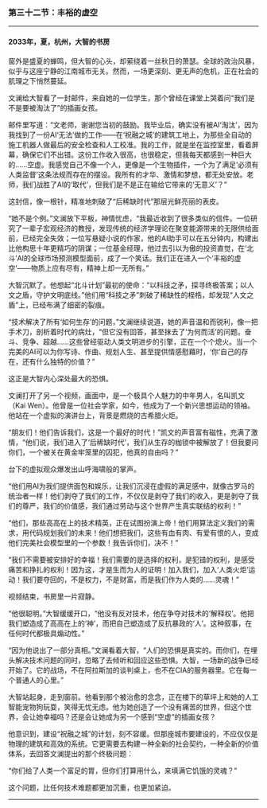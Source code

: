 ### **第三十二节：丰裕的虚空**

---

#### **2033年，夏，杭州，大智的书房**

窗外是盛夏的蝉鸣，但大智的心头，却萦绕着一丝秋日的萧瑟。全球的政治风暴，似乎与这座宁静的江南城市无关。然而，一场更深刻、更无声的危机，正在社会的肌理之下悄然蔓延。

文澜给大智看了一封邮件，来自她的一位学生，那个曾经在课堂上哭着问“我们是不是要被淘汰了”的插画女孩。

邮件里写道：“文老师，谢谢您当初的鼓励。我毕业后，确实没有被AI‘淘汰’，因为我找到了一份AI‘无法’做的工作——在‘祝融之城’的建筑工地上，为那些全自动的施工机器人做最后的安全检查和人工校准。我的工作，就是坐在监控室里，看着屏幕，确保它们不出错。这份工作收入很高，也很稳定，但我每天都感到一种巨大的……空虚。我感觉自己不像一个人，更像是一个生物插件，一个为了满足‘必须有人类监督’这条法规而存在的摆设。我所有的才华、激情和梦想，都无处安放。老师，我们战胜了AI的‘取代’，但我们是不是正在输给它带来的‘无意义’？”

这封信，像一根针，精准地刺破了“后稀缺时代”那层光鲜亮丽的表皮。

“她不是个例。”文澜放下平板，神情忧虑，“我最近收到了很多类似的信件。一位研究了一辈子宏观经济的教授，发现传统的经济学理论在聚变能源带来的无限供给面前，已经完全失效；一位写悬疑小说的作家，他的AI助手可以在五分钟内，构建出比他构思十年更精巧的阴谋；一位基金经理，他过去引以为傲的投资直觉，在‘北斗’AI的全球市场预测模型面前，成了一个笑话。我们正在进入一个‘丰裕的虚空’——物质上应有尽有，精神上却一无所有。”

大智沉默了。他想起“北斗计划”最初的使命：“以科技之矛，探寻终极答案；以人文之盾，守护文明底线。”他们用“科技之矛”刺破了稀缺性的桎梏，却发现“人文之盾”上，已经布满了细密的裂痕。

“技术解决了所有‘如何生存’的问题，”文澜继续说道，她的声音温和而锐利，像一把手术刀，剖析着时代的病灶，“但它没有回答，甚至抹去了‘为何而活’的问题。奋斗、竞争、超越……这些曾经驱动人类文明进步的引擎，正在一个个熄火。当一个完美的AI可以为你写诗、作曲、规划人生、甚至提供情感慰藉时，‘你’自己的存在，还有什么独特的价值？”

这正是大智内心深处最大的恐惧。

文澜打开了另一个视频，画面中，是一个极具个人魅力的中年男人，名叫凯文（Kai Wen）。他曾是一位社会学家，如今，他成为了一个新兴思想运动的领袖。他站在一个虚拟的演讲台上，背景是燃烧的古希腊火炬。

“朋友们！他们告诉我们，这是一个最好的时代！”凯文的声音富有磁性，充满了激情，“他们说，我们进入了‘后稀缺时代’，我们从生存的枷锁中被解放了！但我要问你们，一个被关在黄金牢笼里的囚犯，他真的自由吗？”

台下的虚拟观众爆发出山呼海啸般的掌声。

“他们用AI为我们提供面包和娱乐，让我们沉浸在虚假的满足感中，就像古罗马的统治者一样！他们剥夺了我们的工作，不仅仅是剥夺了我们的收入，更是剥夺了我们的尊严，我们的价值感，我们通过劳动与这个世界产生真实联结的权利！”

“他们，那些高高在上的技术精英，正在试图扮演上帝！他们用算法定义我们的需求，用代码规划我们的未来！他们想把我们，这些有血有肉、有爱有恨的人，变成他们完美社会模型里的一个参数！我告诉你们，决不！”

“我们不需要被安排好的幸福！我们需要的是选择的权利，是犯错的权利，是感受痛苦和挣扎的权利！因为这，才是生而为人的证明！加入我们，加入‘人类火炬’运动！我们要夺回的，不是权力，不是财富，而是我们作为人类的……灵魂！”

视频结束，书房里一片寂静。

“他很聪明。”大智缓缓开口，“他没有反对技术，他在争夺对技术的‘解释权’。他把我们塑造成了高高在上的‘神’，而把自己塑造成了反抗暴政的‘人’。这种叙事，在任何时代都极具煽动性。”

“因为他说出了一部分真相。”文澜看着大智，“人们的恐惧是真实的。而你们，在埋头解决技术问题的同时，忽略了去倾听和回应这些恐惧。大智，一场新的战争已经开始了。它的战场，不在阿拉斯加的谈判桌上，也不在CIA的服务器里。它在每一个普通人的心里。”

大智站起身，走到窗前。他看到那个被治愈的念念，正在楼下的草坪上和她的人工智能宠物狗玩耍，笑得无忧无虑。他为她创造了一个没有痛苦的世界，但这个世界，会让她幸福吗？还是会让她成为另一个感到“空虚”的插画女孩？

他意识到，建设“祝融之城”的计划，刻不容缓。但那座城市要建设的，不应仅仅是物理的建筑和高效的系统。它更需要去构建一种全新的社会契约，一种全新的价值体系，去回答文澜提出的那个终极问题：

“你们给了人类一个富足的胃，但你们打算用什么，来填满它饥饿的灵魂？”

这个问题，比任何技术难题都更加沉重，也更加紧迫。

---

###

###
